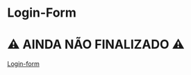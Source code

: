 # Login-Form

# ⚠️ AINDA NÃO FINALIZADO ⚠️

<a href='https://oyera1.github.io/Login-Form/'>Login-form</a>
